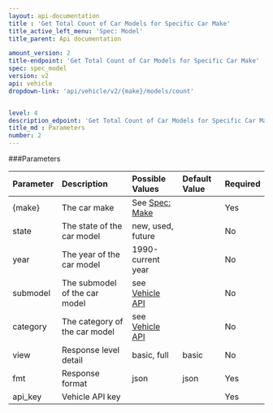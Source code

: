 ```yaml
---
layout: api-documentation
title : 'Get Total Count of Car Models for Specific Car Make'
title_active_left_menu: 'Spec: Model'
title_parent: Api documentation

amount_version: 2
title-endpoint: 'Get Total Count of Car Models for Specific Car Make'
spec: spec_model
version: v2
api: vehicle
dropdown-link: 'api/vehicle/v2/{make}/models/count'


level: 4
description_edpoint: 'Get Total Count of Car Models for Specific Car Make'
title_md : Parameters
number: 2
---
```


###Parameters

| Parameter  | Description                           | Possible Values   | Default Value | Required |
|:-----------|:--------------------------------------|:----------------- |:------------- |:-------- |
| {make} 	 | The car make 						 | See [Spec: Make](/api-documentation/vehicle/spec_make/v2/01_list_of_makes/api-description.html) | | Yes |
| state      | The state of the car model            | new, used, future |               | No       |
| year       | The year of the car model	         | 1990-current year |               | No       |
| submodel   | The submodel of the car model         | see [Vehicle API](/api-documentation/vehicle/) | | No |
| category   | The category of the car model         | see [Vehicle API](/api-documentation/vehicle/) | | No |
| view       | Response level detail                 | basic, full		 | basic         | No       |
| fmt        | Response format                       | json              | json          | Yes      |
| api_key    | Vehicle API key                       |                   |               | Yes      |
